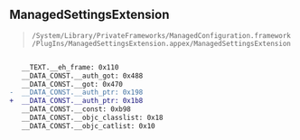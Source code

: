 ## ManagedSettingsExtension

> `/System/Library/PrivateFrameworks/ManagedConfiguration.framework/PlugIns/ManagedSettingsExtension.appex/ManagedSettingsExtension`

```diff

   __TEXT.__eh_frame: 0x110
   __DATA_CONST.__auth_got: 0x488
   __DATA_CONST.__got: 0x470
-  __DATA_CONST.__auth_ptr: 0x198
+  __DATA_CONST.__auth_ptr: 0x1b8
   __DATA_CONST.__const: 0xb98
   __DATA_CONST.__objc_classlist: 0x18
   __DATA_CONST.__objc_catlist: 0x10

```
